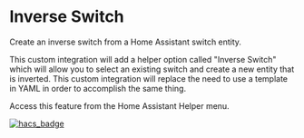 # Inverse Switch
Create an inverse switch from a Home Assistant switch entity.

This custom integration will add a helper option called "Inverse Switch"
which will allow you to select an existing switch and create a new entity
that is inverted. This custom integration will replace the need to use
a template in YAML in order to accomplish the same thing.


Access this feature from the Home Assistant Helper menu.

[![hacs_badge](https://img.shields.io/badge/HACS-Default-41BDF5.svg?style=for-the-badge)](https://github.com/hacs/integration)
